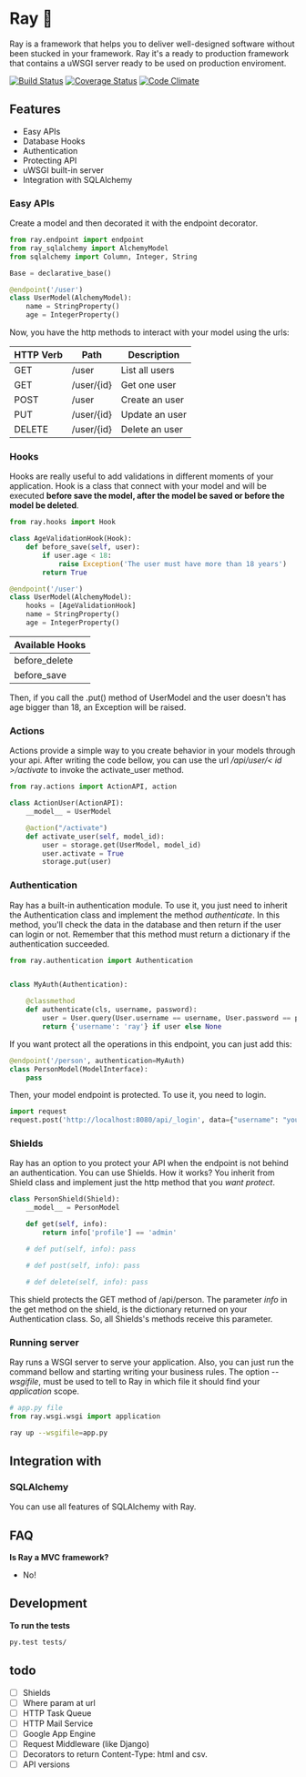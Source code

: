 # Ray :saxophone:

Ray is a framework that helps you to deliver well-designed software without been stucked in your framework. Ray it's a ready to production framework that contains a uWSGI server ready to be used on production enviroment.

[![Build Status](https://travis-ci.org/felipevolpone/ray.svg?branch=master)](https://travis-ci.org/felipevolpone/ray)
[![Coverage Status](https://coveralls.io/repos/felipevolpone/ray/badge.svg?branch=master&service=github)](https://coveralls.io/github/felipevolpone/ray?branch=master)
[![Code Climate](https://codeclimate.com/github/felipevolpone/ray/badges/gpa.svg)](https://codeclimate.com/github/felipevolpone/ray)

## Features

* Easy APIs
* Database Hooks
* Authentication
* Protecting API
* uWSGI built-in server
* Integration with SQLAlchemy

### Easy APIs
Create a model and then decorated it with the endpoint decorator.
```python
from ray.endpoint import endpoint
from ray_sqlalchemy import AlchemyModel
from sqlalchemy import Column, Integer, String

Base = declarative_base()

@endpoint('/user')
class UserModel(AlchemyModel):
    name = StringProperty()
    age = IntegerProperty()
```
Now, you have the http methods to interact with your model using the urls:

|HTTP Verb | Path | Description          |
|--------- | ---- | -------------------- |
|  GET     | /user| List all users       |
|  GET     | /user/{id} | Get one user   |
|  POST    | /user| Create an user       |
|  PUT     | /user/{id} | Update an user |
|  DELETE  | /user/{id} | Delete an user |


### Hooks
Hooks are really useful to add validations in different moments of your application. Hook is a class that connect with your model and will be executed **before save the model, after the model be saved or before the model be deleted**.
```python
from ray.hooks import Hook

class AgeValidationHook(Hook):
    def before_save(self, user):
        if user.age < 18:
            raise Exception('The user must have more than 18 years')
        return True

@endpoint('/user')
class UserModel(AlchemyModel):
    hooks = [AgeValidationHook]
    name = StringProperty()
    age = IntegerProperty()
```
| Available Hooks |
| --------------- |
|  before_delete  |
|  before_save    |


Then, if you call the .put() method of UserModel and the user doesn't has age bigger than 18, an Exception will be raised.

### Actions
Actions provide a simple way to you create behavior in your models through your api. After writing the code bellow, you can use the url */api/user/< id >/activate* to invoke the activate_user method.
```python
from ray.actions import ActionAPI, action

class ActionUser(ActionAPI):
    __model__ = UserModel

    @action("/activate")
    def activate_user(self, model_id):
        user = storage.get(UserModel, model_id)
        user.activate = True
        storage.put(user)
```

### Authentication
Ray has a built-in authentication module. To use it, you just need to inherit the Authentication class and implement the method *authenticate*. In this method, you'll check the data in the database and then return if the user can login or not. Remember that this method must return a dictionary if the authentication succeeded.

```python
from ray.authentication import Authentication


class MyAuth(Authentication):

    @classmethod
    def authenticate(cls, username, password):
        user = User.query(User.username == username, User.password == password).one()
        return {'username': 'ray'} if user else None
```

If you want protect all the operations in this endpoint, you can just add this:
```python
@endpoint('/person', authentication=MyAuth)
class PersonModel(ModelInterface):
    pass
```

Then, your model endpoint is protected. To use it, you need to login.
```python
import request
request.post('http://localhost:8080/api/_login', data={"username": "yourusername", "password": "yourpassword"})
```

### Shields
Ray has an option to you protect your API when the endpoint is not behind an authentication. You can use Shields. How it works? You inherit from Shield class and implement just the http method that you *want protect*.

```python
class PersonShield(Shield):
    __model__ = PersonModel

    def get(self, info):
        return info['profile'] == 'admin'

    # def put(self, info): pass

    # def post(self, info): pass

    # def delete(self, info): pass
```
This shield protects the GET method of /api/person. The parameter *info* in the get method on the shield, is the dictionary returned on your Authentication class. So, all Shields's methods receive this parameter.


### Running server
Ray runs a WSGI server to serve your application. Also, you can just run the command bellow and starting writing your business rules. The option *--wsgifile*, must be used to tell to Ray in which file it should find your *application* scope.

```python
# app.py file
from ray.wsgi.wsgi import application
```

```bash
ray up --wsgifile=app.py
```

## Integration with

### SQLAlchemy
You can use all features of SQLAlchemy with Ray.


## FAQ
**Is Ray a MVC framework?**
- No!

## Development
**To run the tests**
```bash
py.test tests/
```

## todo
- [ ] Shields
- [ ] Where param at url
- [ ] HTTP Task Queue
- [ ] HTTP Mail Service
- [ ] Google App Engine
- [ ] Request Middleware (like Django)
- [ ] Decorators to return Content-Type: html and csv.
- [ ] API versions
